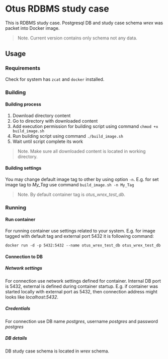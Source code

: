 # Otus RDBMS study case

This is RDBMS study case. Postgresql DB and study case schema *wrex* was packet into Docker image.

> Note. Current version contains only schema not any data.

## Usage
### Requirements
Check for system has `zcat` and `docker` installed.

### Building
#### Building process
1. Download directory content
2. Go to directory with downloaded content
3. Add execution permission for building script using command `chmod +x build_image.sh`
4. Run building script using command `./build_image.sh`
5. Wait until script complete its work

> Note. Make sure all downloaded content is located in working directory.

#### Building settings
You may change default image tag to other by using option `-n`. E.g. for set image tag to *My_Tag* use command `build_image.sh -n My_Tag`

> Note. By default container tag is *otus_wrex_test_db*.

### Running
#### Run container
For running container use settings related to your system. E.g. for image tagged with default tag and external port 5432 it is following command:
```shell
docker run -d -p 5432:5432 --name otus_wrex_test_db otus_wrex_test_db
```

#### Connection to DB
##### Network settings
For connection use network settings defined for container. Internal DB port is 5432, external is defined during container startup. E.g. if container was started locally with external port as 5432, then connection address might looks like *localhost:5432*.

##### Credentials
For connection use DB name *postgres*, username *postgres* and password *postgres*

##### DB details
DB study case schema is located in *wrex* schema.

